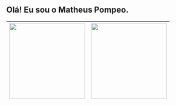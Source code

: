 ## Olá! Eu sou o Matheus Pompeo.

| <img height="200em" src="https://github-readme-stats.vercel.app/api?username=mapompeo&theme=transparent&count_private=true&show_icons=true"/> | <img height="200em" src="https://github-readme-stats.vercel.app/api/top-langs/?username=mapompeo&layout=donut&theme=transparent"/>
| ------------- | ------------- |

##
